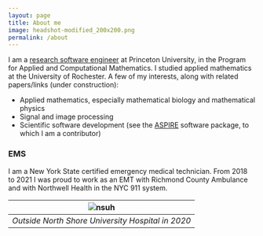 ```yaml
---
layout: page
title: About me
image: headshot-modified_200x200.png
permalink: /about
---
```


I am a [research software engineer](https://us-rse.org/) at Princeton University, in the Program for Applied and Computational Mathematics. I studied applied mathematics at the University of Rochester. A few of my interests, along with related papers/links (under construction):

* Applied mathematics, especially mathematical biology and mathematical physics
* Signal and image processing 
* Scientific software development (see the [ASPIRE](https://github.com/ComputationalCryoEM/ASPIRE-Python) software package, to which I am a contributor)

### EMS

I am a New York State certified emergency medical technician. From 2018 to 2021 I was proud to work as an EMT with Richmond County Ambulance and with Northwell Health in the NYC 911 system.

| ![nsuh](https://user-images.githubusercontent.com/34426450/148696716-8cbfba7b-1dad-40a5-b23c-b6a11745bb3a.jpg) |
|:--:|
| *Outside North Shore University Hospital in 2020* |


